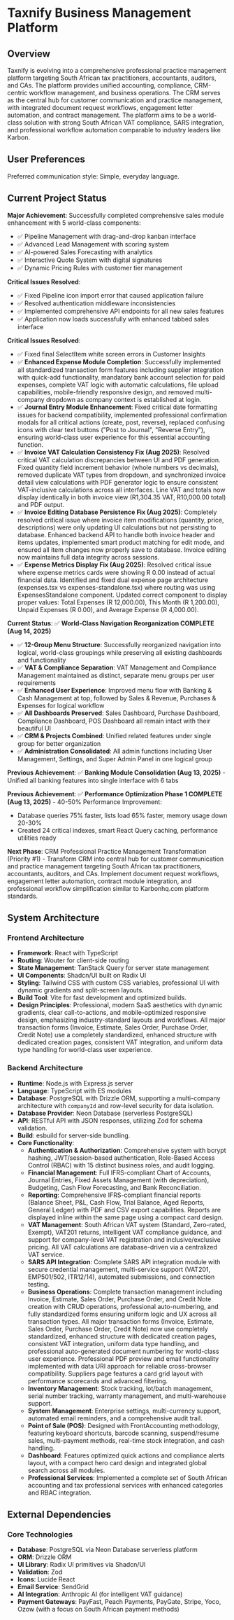 # Taxnify Business Management Platform

## Overview

Taxnify is evolving into a comprehensive professional practice management platform targeting South African tax practitioners, accountants, auditors, and CAs. The platform provides unified accounting, compliance, CRM-centric workflow management, and business operations. The CRM serves as the central hub for customer communication and practice management, with integrated document request workflows, engagement letter automation, and contract management. The platform aims to be a world-class solution with strong South African VAT compliance, SARS integration, and professional workflow automation comparable to industry leaders like Karbon.

## User Preferences

Preferred communication style: Simple, everyday language.

## Current Project Status

**Major Achievement**: Successfully completed comprehensive sales module enhancement with 5 world-class components:
- ✅ Pipeline Management with drag-and-drop kanban interface
- ✅ Advanced Lead Management with scoring system
- ✅ AI-powered Sales Forecasting with analytics
- ✅ Interactive Quote System with digital signatures
- ✅ Dynamic Pricing Rules with customer tier management

**Critical Issues Resolved**: 
- ✅ Fixed Pipeline icon import error that caused application failure
- ✅ Resolved authentication middleware inconsistencies
- ✅ Implemented comprehensive API endpoints for all new sales features
- ✅ Application now loads successfully with enhanced tabbed sales interface

**Critical Issues Resolved**: 
- ✅ Fixed final SelectItem white screen errors in Customer Insights 
- ✅ **Enhanced Expense Module Completion**: Successfully implemented all standardized transaction form features including supplier integration with quick-add functionality, mandatory bank account selection for paid expenses, complete VAT logic with automatic calculations, file upload capabilities, mobile-friendly responsive design, and removed multi-company dropdown as company context is established at login.
- ✅ **Journal Entry Module Enhancement**: Fixed critical date formatting issues for backend compatibility, implemented professional confirmation modals for all critical actions (create, post, reverse), replaced confusing icons with clear text buttons ("Post to Journal", "Reverse Entry"), ensuring world-class user experience for this essential accounting function.
- ✅ **Invoice VAT Calculation Consistency Fix (Aug 2025)**: Resolved critical VAT calculation discrepancies between UI and PDF generation. Fixed quantity field increment behavior (whole numbers vs decimals), removed duplicate VAT types from dropdown, and synchronized invoice detail view calculations with PDF generator logic to ensure consistent VAT-inclusive calculations across all interfaces. Line VAT and totals now display identically in both invoice view (R1,304.35 VAT, R10,000.00 total) and PDF output.
- ✅ **Invoice Editing Database Persistence Fix (Aug 2025)**: Completely resolved critical issue where invoice item modifications (quantity, price, descriptions) were only updating UI calculations but not persisting to database. Enhanced backend API to handle both invoice header and items updates, implemented smart product matching for edit mode, and ensured all item changes now properly save to database. Invoice editing now maintains full data integrity across sessions.
- ✅ **Expense Metrics Display Fix (Aug 2025)**: Resolved critical issue where expense metrics cards were showing R 0.00 instead of actual financial data. Identified and fixed dual expense page architecture (expenses.tsx vs expenses-standalone.tsx) where routing was using ExpensesStandalone component. Updated correct component to display proper values: Total Expenses (R 12,000.00), This Month (R 1,200.00), Unpaid Expenses (R 0.00), and Average Expense (R 4,000.00).

**Current Status**: ✅ **World-Class Navigation Reorganization COMPLETE (Aug 14, 2025)**
- ✅ **12-Group Menu Structure**: Successfully reorganized navigation into logical, world-class groupings while preserving all existing dashboards and functionality
- ✅ **VAT & Compliance Separation**: VAT Management and Compliance Management maintained as distinct, separate menu groups per user requirements
- ✅ **Enhanced User Experience**: Improved menu flow with Banking & Cash Management at top, followed by Sales & Revenue, Purchases & Expenses for logical workflow
- ✅ **All Dashboards Preserved**: Sales Dashboard, Purchase Dashboard, Compliance Dashboard, POS Dashboard all remain intact with their beautiful UI
- ✅ **CRM & Projects Combined**: Unified related features under single group for better organization
- ✅ **Administration Consolidated**: All admin functions including User Management, Settings, and Super Admin Panel in one logical group

**Previous Achievement**: ✅ **Banking Module Consolidation (Aug 13, 2025)** - Unified all banking features into single interface with 6 tabs

**Previous Achievement**: ✅ **Performance Optimization Phase 1 COMPLETE (Aug 13, 2025)** - 40-50% Performance Improvement:
- Database queries 75% faster, lists load 65% faster, memory usage down 20-30%
- Created 24 critical indexes, smart React Query caching, performance utilities ready

**Next Phase**: CRM Professional Practice Management Transformation (Priority #1) - Transform CRM into central hub for customer communication and practice management targeting South African tax practitioners, accountants, auditors, and CAs. Implement document request workflows, engagement letter automation, contract module integration, and professional workflow simplification similar to Karbonhq.com platform standards.

## System Architecture

### Frontend Architecture
- **Framework**: React with TypeScript
- **Routing**: Wouter for client-side routing
- **State Management**: TanStack Query for server state management
- **UI Components**: Shadcn/UI built on Radix UI
- **Styling**: Tailwind CSS with custom CSS variables, professional UI with dynamic gradients and split-screen layouts.
- **Build Tool**: Vite for fast development and optimized builds.
- **Design Principles**: Professional, modern SaaS aesthetics with dynamic gradients, clear call-to-actions, and mobile-optimized responsive design, emphasizing industry-standard layouts and workflows. All major transaction forms (Invoice, Estimate, Sales Order, Purchase Order, Credit Note) use a completely standardized, enhanced structure with dedicated creation pages, consistent VAT integration, and uniform data type handling for world-class user experience.

### Backend Architecture
- **Runtime**: Node.js with Express.js server
- **Language**: TypeScript with ES modules
- **Database**: PostgreSQL with Drizzle ORM, supporting a multi-company architecture with `companyId` and row-level security for data isolation.
- **Database Provider**: Neon Database (serverless PostgreSQL)
- **API**: RESTful API with JSON responses, utilizing Zod for schema validation.
- **Build**: esbuild for server-side bundling.
- **Core Functionality**:
    - **Authentication & Authorization**: Comprehensive system with bcrypt hashing, JWT/session-based authentication, Role-Based Access Control (RBAC) with 15 distinct business roles, and audit logging.
    - **Financial Management**: Full IFRS-compliant Chart of Accounts, Journal Entries, Fixed Assets Management (with depreciation), Budgeting, Cash Flow Forecasting, and Bank Reconciliation.
    - **Reporting**: Comprehensive IFRS-compliant financial reports (Balance Sheet, P&L, Cash Flow, Trial Balance, Aged Reports, General Ledger) with PDF and CSV export capabilities. Reports are displayed inline within the same page using a compact card design.
    - **VAT Management**: South African VAT system (Standard, Zero-rated, Exempt), VAT201 returns, intelligent VAT compliance guidance, and support for company-level VAT registration and inclusive/exclusive pricing. All VAT calculations are database-driven via a centralized VAT service.
    - **SARS API Integration**: Complete SARS API integration module with secure credential management, multi-service support (VAT201, EMP501/502, ITR12/14), automated submissions, and connection testing.
    - **Business Operations**: Complete transaction management including Invoice, Estimate, Sales Order, Purchase Order, and Credit Note creation with CRUD operations, professional auto-numbering, and fully standardized forms ensuring uniform logic and UX across all transaction types. All major transaction forms (Invoice, Estimate, Sales Order, Purchase Order, Credit Note) now use completely standardized, enhanced structure with dedicated creation pages, consistent VAT integration, uniform data type handling, and professional auto-generated document numbering for world-class user experience. Professional PDF preview and email functionality implemented with data URI approach for reliable cross-browser compatibility. Suppliers page features a card grid layout with performance scorecards and advanced filtering.
    - **Inventory Management**: Stock tracking, lot/batch management, serial number tracking, warranty management, and multi-warehouse support.
    - **System Management**: Enterprise settings, multi-currency support, automated email reminders, and a comprehensive audit trail.
    - **Point of Sale (POS)**: Designed with FrontAccounting methodology, featuring keyboard shortcuts, barcode scanning, suspend/resume sales, multi-payment methods, real-time stock integration, and cash handling.
    - **Dashboard**: Features optimized quick actions and compliance alerts layout, with a compact hero card design and integrated global search across all modules.
    - **Professional Services**: Implemented a complete set of South African accounting and tax professional services with enhanced categories and RBAC integration.

## External Dependencies

### Core Technologies
- **Database**: PostgreSQL via Neon Database serverless platform
- **ORM**: Drizzle ORM
- **UI Library**: Radix UI primitives via Shadcn/UI
- **Validation**: Zod
- **Icons**: Lucide React
- **Email Service**: SendGrid
- **AI Integration**: Anthropic AI (for intelligent VAT guidance)
- **Payment Gateways**: PayFast, Peach Payments, PayGate, Stripe, Yoco, Ozow (with a focus on South African payment methods)